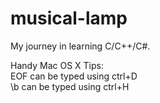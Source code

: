 # musical-lamp
My journey in learning C/C++/C#.

Handy Mac OS X Tips:<br/>
EOF can be typed using ctrl+D<br/>
\b can be typed using ctrl+H